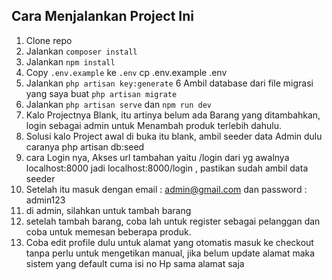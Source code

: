 ## Cara Menjalankan Project Ini

1. Clone repo
2. Jalankan `composer install`
3. Jalankan `npm install`
4. Copy `.env.example` ke `.env`   cp .env.example .env
5. Jalankan `php artisan key:generate`
6  Ambil database dari file migrasi yang saya buat `php artisan migrate`
7. Jalankan `php artisan serve` dan `npm run dev`
8. Kalo Projectnya Blank, itu artinya belum ada Barang yang ditambahkan, login sebagai admin untuk Menambah produk terlebih dahulu.
9. Solusi kalo Project awal di buka itu blank, ambil seeder data Admin dulu caranya  php artisan db:seed
10. cara Login nya, Akses url tambahan yaitu /login dari yg awalnya localhost:8000 jadi localhost:8000/login , pastikan sudah ambil data seeder
11. Setelah itu masuk dengan email : admin@gmail.com dan password : admin123
12. di admin, silahkan untuk tambah barang
13. setelah tambah barang, coba lah untuk register sebagai pelanggan dan coba untuk memesan beberapa produk.
14. Coba edit profile dulu untuk alamat yang otomatis masuk ke checkout tanpa perlu untuk mengetikan manual, jika belum update alamat maka sistem yang default cuma isi no Hp sama alamat saja
    

